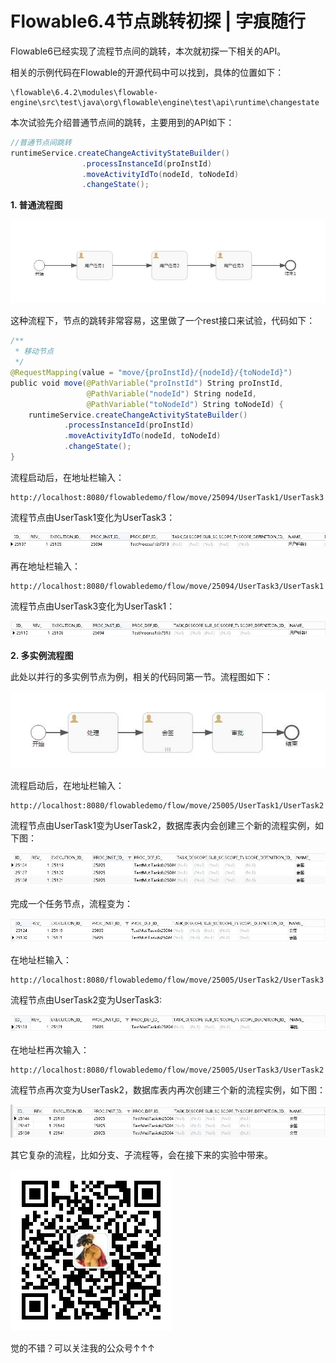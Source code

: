 # Flowable6.4节点跳转初探 | 字痕随行
Flowable6已经实现了流程节点间的跳转，本次就初探一下相关的API。  

相关的示例代码在Flowable的开源代码中可以找到，具体的位置如下：

```Plain Text
\flowable\6.4.2\modules\flowable-engine\src\test\java\org\flowable\engine\test\api\runtime\changestate

```
本次试验先介绍普通节点间的跳转，主要用到的API如下：

```java
//普通节点间跳转
runtimeService.createChangeActivityStateBuilder()
                .processInstanceId(proInstId)
                .moveActivityIdTo(nodeId, toNodeId)
                .changeState();

```
**1\. 普通流程图**

![image](../../images/Flowable6-节点跳转初探/c924b6504ef7c5c8a0fe7c21139ed886.jpg)

这种流程下，节点的跳转非常容易，这里做了一个rest接口来试验，代码如下：

```java
/**
 * 移动节点
 */
@RequestMapping(value = "move/{proInstId}/{nodeId}/{toNodeId}")
public void move(@PathVariable("proInstId") String proInstId,
                 @PathVariable("nodeId") String nodeId,
                 @PathVariable("toNodeId") String toNodeId) {
    runtimeService.createChangeActivityStateBuilder()
            .processInstanceId(proInstId)
            .moveActivityIdTo(nodeId, toNodeId)
            .changeState();
}

```
流程启动后，在地址栏输入：

```Plain Text
http://localhost:8080/flowabledemo/flow/move/25094/UserTask1/UserTask3

```
流程节点由UserTask1变化为UserTask3：

![image](../../images/Flowable6-节点跳转初探/2a68795183be3e38e279e7917f963138.jpg)

再在地址栏输入：

```Plain Text
http://localhost:8080/flowabledemo/flow/move/25094/UserTask3/UserTask1

```
流程节点由UserTask3变化为UserTask1：

![image](../../images/Flowable6-节点跳转初探/add5627aa08ab185fcfc1211ec87b61a.jpg)

**2\. 多实例流程图**

此处以并行的多实例节点为例，相关的代码同第一节。流程图如下：

![image](../../images/Flowable6-节点跳转初探/a5f2e539eba99c0b9d691a9c9ccc8438.jpg)

流程启动后，在地址栏输入：

```Plain Text
http://localhost:8080/flowabledemo/flow/move/25005/UserTask1/UserTask2

```
流程节点由UserTask1变为UserTask2，数据库表内会创建三个新的流程实例，如下图：

![image](../../images/Flowable6-节点跳转初探/d5afbaf0029700bd066f6cb99989848b.jpg)

完成一个任务节点，流程变为：

![image](../../images/Flowable6-节点跳转初探/9b53e6fb97fd077250d944a73c9ac2ac.jpg)

在地址栏输入：

```Plain Text
http://localhost:8080/flowabledemo/flow/move/25005/UserTask2/UserTask3

```
流程节点由UserTask2变为UserTask3:

![image](../../images/Flowable6-节点跳转初探/7ba4dee499f31c26bfef3fedccb5abaf.jpg)

在地址栏再次输入：

```Plain Text
http://localhost:8080/flowabledemo/flow/move/25005/UserTask3/UserTask2

```
流程节点再次变为UserTask2，数据库表内再次创建三个新的流程实例，如下图：

![image](../../images/Flowable6-节点跳转初探/6bcce224821b88794cd93c33c65e63fe.jpg)

其它复杂的流程，比如分支、子流程等，会在接下来的实验中带来。

![image](../../images/公众号.jpg)

觉的不错？可以关注我的公众号↑↑↑